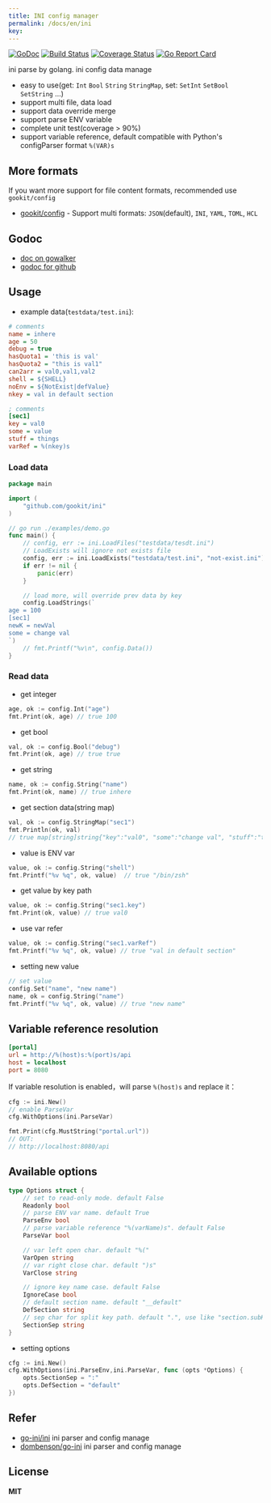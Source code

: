 ```yaml
---
title: INI config manager
permalink: /docs/en/ini
key:
---
```


[![GoDoc](https://godoc.org/github.com/gookit/ini?status.svg)](https://godoc.org/github.com/gookit/ini)
[![Build Status](https://travis-ci.org/gookit/ini.svg?branch=master)](https://travis-ci.org/gookit/ini)
[![Coverage Status](https://coveralls.io/repos/github/gookit/ini/badge.svg?branch=master)](https://coveralls.io/github/gookit/ini?branch=master)
[![Go Report Card](https://goreportcard.com/badge/github.com/gookit/ini)](https://goreportcard.com/report/github.com/gookit/ini)

ini parse by golang. ini config data manage

- easy to use(get: `Int` `Bool` `String` `StringMap`, set: `SetInt` `SetBool` `SetString` ...)
- support multi file, data load
- support data override merge
- support parse ENV variable
- complete unit test(coverage > 90%)
- support variable reference, default compatible with Python's configParser format `%(VAR)s`

## More formats

If you want more support for file content formats, recommended use `gookit/config`

- [gookit/config](https://github/gookit/config) - Support multi formats: `JSON`(default), `INI`, `YAML`, `TOML`, `HCL`

## Godoc

- [doc on gowalker](https://gowalker.org/github.com/gookit/ini)
- [godoc for github](https://godoc.org/github.com/gookit/ini)

## Usage

- example data(`testdata/test.ini`):

```ini
# comments
name = inhere
age = 50
debug = true
hasQuota1 = 'this is val'
hasQuota2 = "this is val1"
can2arr = val0,val1,val2
shell = ${SHELL}
noEnv = ${NotExist|defValue}
nkey = val in default section

; comments
[sec1]
key = val0
some = value
stuff = things
varRef = %(nkey)s
```

### Load data

```go
package main

import (
    "github.com/gookit/ini"
)

// go run ./examples/demo.go
func main() {
    // config, err := ini.LoadFiles("testdata/tesdt.ini")
    // LoadExists will ignore not exists file
    config, err := ini.LoadExists("testdata/test.ini", "not-exist.ini")
    if err != nil {
        panic(err)
    }

    // load more, will override prev data by key
    config.LoadStrings(`
age = 100
[sec1]
newK = newVal
some = change val
`)
    // fmt.Printf("%v\n", config.Data())
}
```

### Read data

- get integer

```go
age, ok := config.Int("age")
fmt.Print(ok, age) // true 100
```

- get bool

```go
val, ok := config.Bool("debug")
fmt.Print(ok, age) // true true
```

- get string

```go
name, ok := config.String("name")
fmt.Print(ok, name) // true inhere
```

- get section data(string map)

```go
val, ok := config.StringMap("sec1")
fmt.Println(ok, val) 
// true map[string]string{"key":"val0", "some":"change val", "stuff":"things", "newK":"newVal"}
```

- value is ENV var

```go
value, ok := config.String("shell")
fmt.Printf("%v %q", ok, value)  // true "/bin/zsh"
```

- get value by key path

```go
value, ok := config.String("sec1.key")
fmt.Print(ok, value) // true val0
```

- use var refer

```go
value, ok := config.String("sec1.varRef")
fmt.Printf("%v %q", ok, value) // true "val in default section"
```

- setting new value

```go
// set value
config.Set("name", "new name")
name, ok = config.String("name")
fmt.Printf("%v %q", ok, value) // true "new name"
```

## Variable reference resolution

```ini
[portal] 
url = http://%(host)s:%(port)s/api
host = localhost 
port = 8080
```

If variable resolution is enabled，will parse `%(host)s` and replace it：

```go
cfg := ini.New()
// enable ParseVar
cfg.WithOptions(ini.ParseVar)

fmt.Print(cfg.MustString("portal.url"))
// OUT: 
// http://localhost:8080/api 
```

## Available options

```go
type Options struct {
    // set to read-only mode. default False
    Readonly bool
    // parse ENV var name. default True
    ParseEnv bool
    // parse variable reference "%(varName)s". default False
    ParseVar bool

    // var left open char. default "%("
    VarOpen string
    // var right close char. default ")s"
    VarClose string

    // ignore key name case. default False
    IgnoreCase bool
    // default section name. default "__default"
    DefSection string
    // sep char for split key path. default ".", use like "section.subKey"
    SectionSep string
}
```

- setting options

```go
cfg := ini.New()
cfg.WithOptions(ini.ParseEnv,ini.ParseVar, func (opts *Options) {
    opts.SectionSep = ":"
    opts.DefSection = "default"
})
```

## Refer 

- [go-ini/ini](https://github.com/go-ini/ini) ini parser and config manage
- [dombenson/go-ini](https://github.com/dombenson/go-ini) ini parser and config manage

## License

**MIT**
